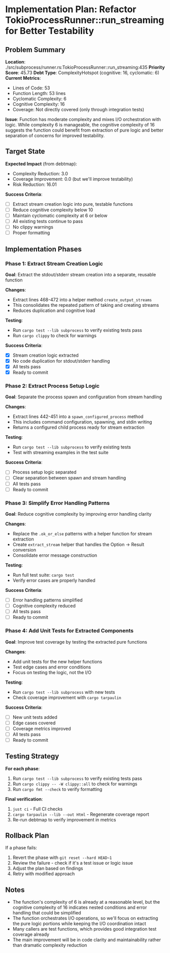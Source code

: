 # Implementation Plan: Refactor TokioProcessRunner::run_streaming for Better Testability

## Problem Summary

**Location**: ./src/subprocess/runner.rs:TokioProcessRunner::run_streaming:435
**Priority Score**: 45.73
**Debt Type**: ComplexityHotspot (cognitive: 16, cyclomatic: 6)
**Current Metrics**:
- Lines of Code: 53
- Function Length: 53 lines
- Cyclomatic Complexity: 6
- Cognitive Complexity: 16
- Coverage: Not directly covered (only through integration tests)

**Issue**: Function has moderate complexity and mixes I/O orchestration with logic. While complexity 6 is manageable, the cognitive complexity of 16 suggests the function could benefit from extraction of pure logic and better separation of concerns for improved testability.

## Target State

**Expected Impact** (from debtmap):
- Complexity Reduction: 3.0
- Coverage Improvement: 0.0 (but we'll improve testability)
- Risk Reduction: 16.01

**Success Criteria**:
- [ ] Extract stream creation logic into pure, testable functions
- [ ] Reduce cognitive complexity below 10
- [ ] Maintain cyclomatic complexity at 6 or below
- [ ] All existing tests continue to pass
- [ ] No clippy warnings
- [ ] Proper formatting

## Implementation Phases

### Phase 1: Extract Stream Creation Logic

**Goal**: Extract the stdout/stderr stream creation into a separate, reusable function

**Changes**:
- Extract lines 468-472 into a helper method `create_output_streams`
- This consolidates the repeated pattern of taking and creating streams
- Reduces duplication and cognitive load

**Testing**:
- Run `cargo test --lib subprocess` to verify existing tests pass
- Run `cargo clippy` to check for warnings

**Success Criteria**:
- [x] Stream creation logic extracted
- [x] No code duplication for stdout/stderr handling
- [x] All tests pass
- [x] Ready to commit

### Phase 2: Extract Process Setup Logic

**Goal**: Separate the process spawn and configuration from stream handling

**Changes**:
- Extract lines 442-451 into a `spawn_configured_process` method
- This includes command configuration, spawning, and stdin writing
- Returns a configured child process ready for stream extraction

**Testing**:
- Run `cargo test --lib subprocess` to verify existing tests
- Test with streaming examples in the test suite

**Success Criteria**:
- [ ] Process setup logic separated
- [ ] Clear separation between spawn and stream handling
- [ ] All tests pass
- [ ] Ready to commit

### Phase 3: Simplify Error Handling Patterns

**Goal**: Reduce cognitive complexity by improving error handling clarity

**Changes**:
- Replace the `.ok_or_else` patterns with a helper function for stream extraction
- Create `extract_stream` helper that handles the Option -> Result conversion
- Consolidate error message construction

**Testing**:
- Run full test suite: `cargo test`
- Verify error cases are properly handled

**Success Criteria**:
- [ ] Error handling patterns simplified
- [ ] Cognitive complexity reduced
- [ ] All tests pass
- [ ] Ready to commit

### Phase 4: Add Unit Tests for Extracted Components

**Goal**: Improve test coverage by testing the extracted pure functions

**Changes**:
- Add unit tests for the new helper functions
- Test edge cases and error conditions
- Focus on testing the logic, not the I/O

**Testing**:
- Run `cargo test --lib subprocess` with new tests
- Check coverage improvement with `cargo tarpaulin`

**Success Criteria**:
- [ ] New unit tests added
- [ ] Edge cases covered
- [ ] Coverage metrics improved
- [ ] All tests pass
- [ ] Ready to commit

## Testing Strategy

**For each phase**:
1. Run `cargo test --lib subprocess` to verify existing tests pass
2. Run `cargo clippy -- -W clippy::all` to check for warnings
3. Run `cargo fmt --check` to verify formatting

**Final verification**:
1. `just ci` - Full CI checks
2. `cargo tarpaulin --lib --out Html` - Regenerate coverage report
3. Re-run debtmap to verify improvement in metrics

## Rollback Plan

If a phase fails:
1. Revert the phase with `git reset --hard HEAD~1`
2. Review the failure - check if it's a test issue or logic issue
3. Adjust the plan based on findings
4. Retry with modified approach

## Notes

- The function's complexity of 6 is already at a reasonable level, but the cognitive complexity of 16 indicates nested conditions and error handling that could be simplified
- The function orchestrates I/O operations, so we'll focus on extracting the pure logic portions while keeping the I/O coordination intact
- Many callers are test functions, which provides good integration test coverage already
- The main improvement will be in code clarity and maintainability rather than dramatic complexity reduction
